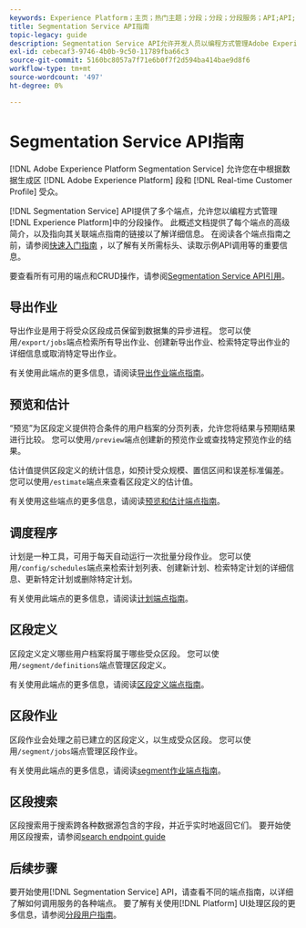 ```yaml
---
keywords: Experience Platform；主页；热门主题；分段；分段；分段服务；API;API;
title: Segmentation Service API指南
topic-legacy: guide
description: Segmentation Service API允许开发人员以编程方式管理Adobe Experience Platform中的分段操作。 请阅读本指南，了解如何使用API执行关键操作。
exl-id: cebecaf3-9746-4b0b-9c50-11789fba66c3
source-git-commit: 5160bc8057a7f71e6b0f7f2d594ba414bae9d8f6
workflow-type: tm+mt
source-wordcount: '497'
ht-degree: 0%

---
```


# Segmentation Service API指南

[!DNL Adobe Experience Platform Segmentation Service] 允许您在中根据数据生成区 [!DNL Adobe Experience Platform] 段和 [!DNL Real-time Customer Profile] 受众。

[!DNL Segmentation Service] API提供了多个端点，允许您以编程方式管理[!DNL Experience Platform]中的分段操作。 此概述文档提供了每个端点的高级简介，以及指向其关联端点指南的链接以了解详细信息。 在阅读各个端点指南之前，请参阅[快速入门指南](./getting-started.md) ，以了解有关所需标头、读取示例API调用等的重要信息。

要查看所有可用的端点和CRUD操作，请参阅[Segmentation Service API引用](https://www.adobe.io/experience-platform-apis/references/segmentation/)。

## 导出作业

导出作业是用于将受众区段成员保留到数据集的异步进程。 您可以使用`/export/jobs`端点检索所有导出作业、创建新导出作业、检索特定导出作业的详细信息或取消特定导出作业。

有关使用此端点的更多信息，请阅读[导出作业端点指南](./export-jobs.md)。

## 预览和估计

“预览”为区段定义提供符合条件的用户档案的分页列表，允许您将结果与预期结果进行比较。 您可以使用`/preview`端点创建新的预览作业或查找特定预览作业的结果。

估计值提供区段定义的统计信息，如预计受众规模、置信区间和误差标准偏差。 您可以使用`/estimate`端点来查看区段定义的估计值。

有关使用这些端点的更多信息，请阅读[预览和估计端点指南](./previews-and-estimates.md)。

## 调度程序

计划是一种工具，可用于每天自动运行一次批量分段作业。 您可以使用`/config/schedules`端点来检索计划列表、创建新计划、检索特定计划的详细信息、更新特定计划或删除特定计划。

有关使用此端点的更多信息，请阅读[计划端点指南](./schedules.md)。

## 区段定义

区段定义定义哪些用户档案将属于哪些受众区段。 您可以使用`/segment/definitions`端点管理区段定义。

有关使用此端点的更多信息，请阅读[区段定义端点指南](./segment-definitions.md)。

## 区段作业

区段作业会处理之前已建立的区段定义，以生成受众区段。 您可以使用`/segment/jobs`端点管理区段作业。

有关使用此端点的更多信息，请阅读[segment作业端点指南](./segment-jobs.md)。

## 区段搜索

区段搜索用于搜索跨各种数据源包含的字段，并近乎实时地返回它们。 要开始使用区段搜索，请参阅[search endpoint guide](segment-search.md)

## 后续步骤

要开始使用[!DNL Segmentation Service] API，请查看不同的端点指南，以详细了解如何调用服务的各种端点。 要了解有关使用[!DNL Platform] UI处理区段的更多信息，请参阅[分段用户指南](../ui/overview.md)。
